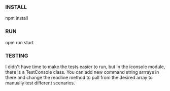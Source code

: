 ### INSTALL

npm install


### RUN

npm run start


### TESTING
I didn't have time to make the tests easier to run, but in the iconsole module, there is a TestConsole class.  You can add new command string arrrays in there and change the readline method to pull from the desired array to manually test different scenarios.

